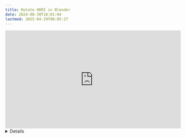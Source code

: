 ```yaml
---
title: Rotate HDRI in Blender
date: 2024-08-30T16:01:04
lastmod: 2025-04-29T08:05:27
---
```


<div class="container-16-9-iframe">
<iframe class="youTubeIframe" width="560" height="315" src="https://www.youtube.com/embed/B013GO9Xy1o?si=IrzJR1EB-Q_UQQwg" title="YouTube video player" frameborder="0" allow="accelerometer; autoplay; clipboard-write; encrypted-media; gyroscope; picture-in-picture; web-share" referrerpolicy="strict-origin-when-cross-origin" allowfullscreen></iframe>
</div>

<details>
<sumamry>

## How to Rotate an HDRI in Blender Video Transcript

</summary>

How many times have you found a great HDRI image to use in Blender to light your scene only to find out that the sun or the lights aren't in the right spot so the shadows just aren't correct. You have a shadow falling down on your amazing 3D model and the HDRI is just in position in Blender. How can you rotate an HDRI in Blender so you don't have this problem?

In order to rotate an HDRI go to the shading tab. Then instead of selecting objects, click world. Now we have access to the background texture that is the HDRI. We need to add a couple nodes. Press shift a, search for texture coordinate, then we need a mapping node. Press shift a again, search mapping.

Then we can simply plug the generated from the texture coordinate node into the vector of the mapping then the vector node from the mapping into the vector of the exr or our environment texture. Switch to render preview. Look through the camera.

Now if I rotate on the z-axis you'll see that the environment texture rotates around so now I can completely position my HDRI. In fact I can even rotate it on the X and Y axis if I want to have a more dramatic sunlight. So this is a really nice way to take those beautiful HDRI images and then rotate them so they work more for what you need for your particular scene.

Hopefully this helps you rotate HDRI images in in Blender. Happy 3D modeling!

</details>
